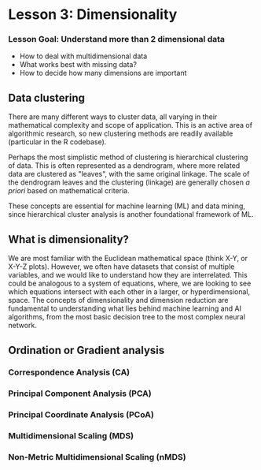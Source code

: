 # Lesson 3: Dimensionality

### Lesson Goal: Understand more than 2 dimensional data

- How to deal with multidimensional data
- What works best with missing data?
- How to decide how many dimensions are important

## Data clustering

There are many different ways to cluster data, all varying in their mathematical complexity and scope of application. This is an active area of algorithmic research, so new clustering methods are readily available (particular in the R codebase).

Perhaps the most simplistic method of clustering is hierarchical clustering of data. This is often represented as a dendrogram, where more related data are clustered as "leaves", with the same original linkage. The scale of the dendrogram leaves and the clustering (linkage) are generally chosen *a priori* based on mathematical criteria.

These concepts are essential for machine learning (ML) and data mining, since hierarchical cluster analysis is another foundational framework of ML.

## What is dimensionality?

We are most familiar with the Euclidean mathematical space (think X-Y, or X-Y-Z plots). However, we often have datasets that consist of multiple variables, and we would like to understand how they are interrelated. This could be analogous to a system of equations, where, we are looking to see which equations intersect with each other in a larger, or hyperdimensional, space. The concepts of dimensionality and dimension reduction are fundamental to understanding what lies behind machine learning and AI algorithms, from the most basic decision tree to the most complex neural network.

## Ordination or Gradient analysis



### Correspondence Analysis (CA)

### Principal Component Analysis (PCA)

### Principal Coordinate Analysis (PCoA)

### Multidimensional Scaling (MDS)

### Non-Metric Multidimensional Scaling (nMDS)
